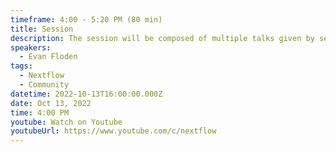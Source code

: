 ```yaml
---
timeframe: 4:00 - 5:20 PM (80 min)
title: Session
description: The session will be composed of multiple talks given by several speakers. Details will be announced soon.
speakers:
  - Evan Floden
tags:
  - Nextflow
  - Community
datetime: 2022-10-13T16:00:00.000Z
date: Oct 13, 2022
time: 4:00 PM
youtube: Watch on Youtube
youtubeUrl: https://www.youtube.com/c/nextflow
---
```

